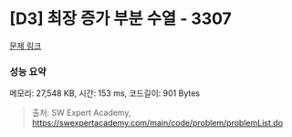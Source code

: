 # [D3] 최장 증가 부분 수열 - 3307 

[문제 링크](https://swexpertacademy.com/main/code/problem/problemDetail.do?contestProbId=AWBOKg-a6l0DFAWr) 

### 성능 요약

메모리: 27,548 KB, 시간: 153 ms, 코드길이: 901 Bytes



> 출처: SW Expert Academy, https://swexpertacademy.com/main/code/problem/problemList.do